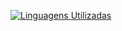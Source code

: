 [![Linguagens Utilizadas](https://github-readme-stats.vercel.app/api/top-langs/?username=anuraghazra)](https://github.com/anuraghazra/github-readme-stats)
